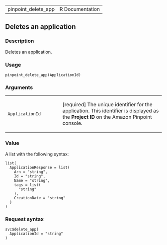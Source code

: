 <table style="width: 100%;">
<tbody>
<tr class="odd">
<td>pinpoint_delete_app</td>
<td style="text-align: right;">R Documentation</td>
</tr>
</tbody>
</table>

## Deletes an application

### Description

Deletes an application.

### Usage

    pinpoint_delete_app(ApplicationId)

### Arguments

<table>
<colgroup>
<col style="width: 35%" />
<col style="width: 65%" />
</colgroup>
<tbody>
<tr class="odd">
<td><code
id="pinpoint_delete_app_:_ApplicationId">ApplicationId</code></td>
<td><p>[required] The unique identifier for the application. This
identifier is displayed as the <strong>Project ID</strong> on the Amazon
Pinpoint console.</p></td>
</tr>
</tbody>
</table>

### Value

A list with the following syntax:

    list(
      ApplicationResponse = list(
        Arn = "string",
        Id = "string",
        Name = "string",
        tags = list(
          "string"
        ),
        CreationDate = "string"
      )
    )

### Request syntax

    svc$delete_app(
      ApplicationId = "string"
    )
